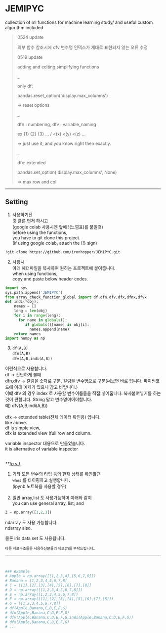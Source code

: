 <!--body.special ul > li:first-child > ul > li {
  list-style-type: square;
}

list-style-type: square, disc, circle, etc... -->

# JEMIPYC
collection of ml functions for machine learning study/ and useful custom algorithm included
>
>
>
>0524 update
>
>외부 함수 참조시에 dfv 변수명 인덱스가 제대로 표현되지 않는 오류 수정
>
>
>0519 update
>
>adding and editing,simplifying functions
>
>_
>
>only df:
>
>pandas.reset_option('display.max_columns')
>
>=> reset options
>
>_
>
>dfn : numbering, dfv : variable_naming
>
> ex {1} {2} {3} ... /  <(x) <(y) <(z) ...
>
>=> just use it, and you know right then exactly.
>
>_
>
>dfx: extended
>
>pandas.set_option('display.max_columns', None)
>
>=> max row and col
>
>

<hr>

## Setting

1. 사용하기전 <br>
깃 클론 먼저 하시고 <br>
(google colab 사용시엔 앞에 !(느낌표)를 붙일것) <br>
 before using the functions, <br>
 you have to git clone this project. <br>
 (if using google colab, attach the {!} sign) <br>
 
`!git clone https://github.com/ironhopper/JEMIPYC.git`

2. 사용시 <br>
아래 헤더파일을 복사하여 원하는 프로젝트에 붙여줍니다. <br>
when using functions, <br>
copy and paste below header codes. <br>

```python
import sys
sys.path.append('JEMIPYC')
from array_check_function_global import df,dfn,dfv,dfx,dfnx,dfvx
def indi(*obj):
    names = []
    leng = len(obj)
    for i in range(leng):
      for name in globals():    
         if globals()[name] is obj[i]:
           names.append(name)
    return names
import numpy as np

```

3.  `df(A,B)`   <br>
    `dfn(A,B)`  <br>
    `dfv(A,B,indi(A,B))`  <br>
               
                
이런식으로 사용합니다. <br>
df -> 간단하게 볼때 <br>
dfn,dfv -> 칼럼을 숫자로 구분, 칼럼을 변수명으로 구분(써보면 바로 압니다. 파이썬코드에 아래 예제가 있으니 참고 바랍니다.) <br>
이떄 dfv 의 경우 index 로 사용할 변수이름들을 직접 넣어줍니다. 복사붙여넣기를 하는것이 편합니다. String 말고 변수명이어야합니다. <br>
예) dfv(A,B,indi(A,B)) <br><br>
dfx -> extended table(전체 데이터 확인용) 입니다. <br>
like above. <br>
df is simple view, <br>
dfx is extended view (full row and column. <br>

variable inspector 대용으로 만들었습니다. <br>
it is alternative of variable inspector <br><br>


<i>**<u>(<i>p.s.</i>)</u>..</i>
<!--    * 
      + PS -->
1. 기타 모든 변수의 타입 등의 현재 상태를 확인할땐 <br>
`whos` 를 타이핑하고 실행합니다. <br>
(ipynb 노트북을 사용할 경우) <br><br>
2. 일반 array,list 도 사용가능하며 아래와 같이 <br>
you can use general array, list, and <br>

```python
Z = np.array([1,2,3])
```
ndarray 도 사용 가능합니다. <br>
ndarray also. <br>

물론 iris data set 도 사용됩니다.

<sub>다른 자료구조들은 사용하신분들의 제보(?)를 부탁드립니다..</sub>

<hr>

<br>

```python
### example
# Apple = np.array([[1,2,3,4],[5,6,7,8]])
# Banana = [1,2,3,4,5,6,7,8]
# C = [[1],[2],[3],[4],[5],[6],[7],[8]]
# D = np.array([[1,2,3,4,5,6,7,8]])
# E = np.array([1,2,3,4,5,6,7,8])
# F = np.array([[1],[2],[3],[4],[5],[6],[7],[8]])
# G = [[1,2,3,4,5,6,7,8]]
# df(Apple,Banana,C,D,E,F,G)
# dfn(Apple,Banana,C,D,E,F,G)
# dfv(Apple,Banana,C,D,E,F,G,indi(Apple,Banana,C,D,E,F,G))
# dfx(Apple,Banana,C,D,E,F,G)
# ...
```
